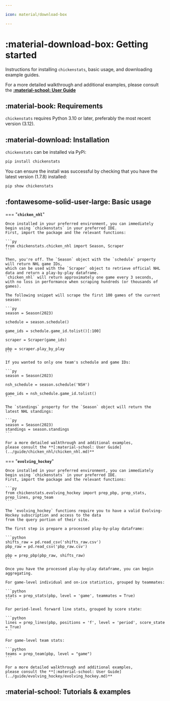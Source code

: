 ```yaml
---

icon: material/download-box

---
```


# :material-download-box: **Getting started**

Instructions for installing `chickenstats`, basic usage, and downloading example guides.

For a more detailed walkthrough and additional examples,
please consult the **[:material-school: User Guide](../guide/guide.md)**

## :material-book: **Requirements**

`chickenstats` requires Python 3.10 or later, preferably the most recent version (3.12).

## :material-download: **Installation**

`chickenstats` can be installed via PyPi:

```py
pip install chickenstats
```

You can ensure the install was successful by checking that you have the latest version (1.7.8) installed:

```py
pip show chickenstats
```

## :fontawesome-solid-user-large: **Basic usage**

=== "**`chicken_nhl`**"

    Once installed in your preferred environment, you can immediately begin using `chickenstats` in your preferred IDE.
    First, import the package and the relevant functions:
    
    ```py
    from chickenstats.chicken_nhl import Season, Scraper
    ```
    
    Then, you're off. The `Season` object with the `schedule` property will return NHL game IDs,
    which can be used with the `Scraper` object to retrieve official NHL data and return a play-by-play dataframe. 
    `chicken_nhl` will return approximately one game every 3 seconds, 
    with no loss in performance when scraping hundreds (or thousands of games).
    
    The following snippet will scrape the first 100 games of the current season:
    
    ```py
    season = Season(2023)
    
    schedule = season.schedule() 
    
    game_ids = schedule.game_id.tolist()[:100]
    
    scraper = Scraper(game_ids)
    
    pbp = scraper.play_by_play
    ```
    
    If you wanted to only one team's schedule and game IDs:
    
    ```py
    season = Season(2023)
    
    nsh_schedule = season.schedule('NSH')
    
    game_ids = nsh_schedule.game_id.tolist()
    ```
    
    The `standings` property for the `Season` object will return the latest NHL standings:
    
    ```py
    season = Season(2023)
    standings = season.standings
    ```
    
    For a more detailed walkthrough and additional examples,
    please consult the **[:material-school: User Guide](../guide/chicken_nhl/chicken_nhl.md)**

=== "**`evolving_hockey`**"

    Once installed in your preferred environment, you can immediately begin using `chickenstats` in your preferred IDE.
    First, import the package and the relevant functions:
    
    ```py
    from chickenstats.evolving_hockey import prep_pbp, prep_stats, prep_lines, prep_team
    ```
    
    The `evolving_hockey` functions require you to have a valid Evolving-Hockey subscription and access to the data 
    from the query portion of their site. 
    
    The first step is prepare a processed play-by-play dataframe:
    
    ```python
    shifts_raw = pd.read_csv('shifts_raw.csv')
    pbp_raw = pd.read_csv('pbp_raw.csv')
    
    pbp = prep_pbp(pbp_raw, shifts_raw)
    ```
    
    Once you have the processed play-by-play dataframe, you can begin aggregating. 
    
    For game-level individual and on-ice statistics, grouped by teammates:
    
    ```python
    stats = prep_stats(pbp, level = 'game', teammates = True)
    ```
    
    For period-level forward line stats, grouped by score state:
    
    ```python
    lines = prep_lines(pbp, positions = 'f', level = 'period', score_state = True)
    ```

    For game-level team stats:
    
    ```python
    teams = prep_team(pbp, level = "game")
    ```
    
    For a more detailed walkthrough and additional examples,
    please consult the **[:material-school: User Guide](../guide/evolving_hockey/evolving_hockey.md)**

## :material-school: **Tutorials & examples**






